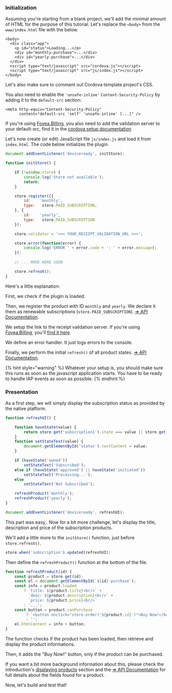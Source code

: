 
### Initialization

Assuming you're starting from a blank project, we'll add the minimal amount of HTML for the purpose of this tutorial. Let's replace the `<body>` from the `www/index.html` file with the below.

```markup
<body>
  <div class="app">
    <p id="status">Loading...</p>
    <div id="monthly-purchase">...</div>
    <div id="yearly-purchase">...</div>
  </div>
  <script type="text/javascript" src="cordova.js"></script>
  <script type="text/javascript" src="js/index.js"></script>
</body>
```

Let's also make sure to comment out Cordova template project's CSS.

You also need to enable the `'unsafe-inline'` `Content-Security-Policy` by adding it to the `default-src` section:

```markup
<meta http-equiv="Content-Security-Policy"
      content="default-src 'self' 'unsafe-inline' [...]" />
```

If you're using [Fovea.Billing](https://billing.fovea.cc), you also need to add the validation server to your default-src, find it in the [cordova setup documentation](https://billing-dashboard.fovea.cc/setup/cordova)

Let's now create (or edit) JavaScript file `js/index.js` and load it from `index.html`. The code below initializes the plugin.

```javascript
document.addEventListener('deviceready', initStore);

function initStore() {

    if (!window.store) {
        console.log('Store not available');
        return;
    }

    store.register([{
        id:    'monthly',
        type:   store.PAID_SUBSCRIPTION,
    }, {
        id:    'yearly',
        type:   store.PAID_SUBSCRIPTION
    });

    store.validator = '<<< YOUR_RECEIPT_VALIDATION_URL >>>';

    store.error(function(error) {
        console.log('ERROR ' + error.code + ': ' + error.message);
    });
    
    // ... MORE HERE SOON

    store.refresh();
}
```

Here's a little explanation:

First, we check if the plugin is loaded.

Then, we register the product with ID `monthly` and `yearly`. We declare it them as renewable subscriptions \(`store.PAID_SUBSCRIPTION`\). [⇒ API Documentation](https://github.com/j3k0/cordova-plugin-purchase/blob/master/doc/api.md#registering-products).

We setup the link to the receipt validation server. If you're using [Fovea.Billing](https://billing.fovea.cc), you'll [find it here](https://billing-dashboard.fovea.cc/setup/cordova).

We define an error handler. It just logs errors to the console.

Finally, we perform the initial `refresh()` of all product states. [⇒ API Documentation](https://github.com/j3k0/cordova-plugin-purchase/blob/master/doc/api.md#registering-products).

{% hint style="warning" %}
Whatever your setup is, you should make sure this runs as soon as the javascript application starts. You have to be ready to handle IAP events as soon as possible.
{% endhint %}

### Presentation

As a first step, we will simply display the subscription status as provided by the native platform.

```javascript
function refreshUI() {

    function haveState(value) {
        return store.get('subscription1').state === value || store.get('subscription2').state === value;
    }
    function setStateText(value) {
        document.getElementById('status').textContent = value;
    }

    if (haveState('owned'))
        setStateText('Subscribed');
    else if (haveState('approved') || haveState('initiated'))
        setStateText('Processing...');
    else
        setStateText('Not Subscribed');

    refreshProduct('monthly');
    refreshProduct('yearly');
}

document.addEventListener('deviceready', refreshUI);
```

This part was easy,. Now for a bit more challenge, let's display the title, description and price of the subscription products.

We'll add a little more to the `initStore()` function, just before `store.refresh()`.

```javascript
store.when('subscription').updated(refreshUI);
```

Then define the `refreshProduct()` function at the bottom of the file.

```javascript
function refreshProduct(id) {
    const product = store.get(id);
    const el = document.getElementById(`${id}-purchase`);
    const info = product.loaded
        ? `title: ${product.title}<br/>` +
          `desc: ${product.description}<br/>` +
          `price: ${product.price}<br/>`
        : '...';
    const button = product.canPurchase
         ? `<button onclick="store.order('${product.id}')">Buy Now!</button>`
         : '';
    el.htmlContent = info + button;
}
```

The function checks if the product has been loaded, then retrieve and display the product informations.

Then, it adds the "Buy Now!" button, only if the product can be purchased.

If you want a bit more background information about this, please check the introduction's [displaying products](../discover/about-the-plugin.md#displaying-products) section and the [⇒ API Documentation](https://github.com/j3k0/cordova-plugin-purchase/blob/master/doc/api.md#storeproduct-object) for full details about the fields found for a product.

Now, let's build and test that!

